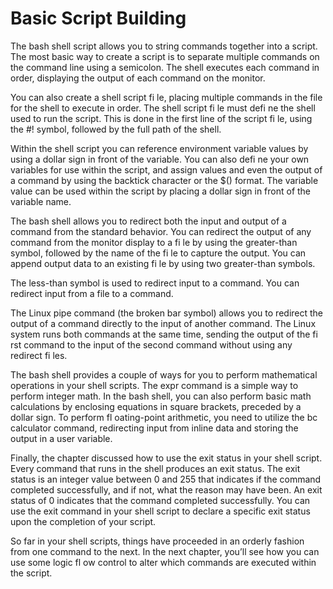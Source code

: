 # Basic Script Building
The bash shell script allows you to string commands together into a script. The most basic way to create a script is to separate multiple commands on the command line using a semicolon. The shell executes each command in order, displaying the output of each command on the monitor.

You can also create a shell script fi le, placing multiple commands in the file for the shell to execute in order. The shell script fi le must defi ne the shell used to run the script. This is done in the first line of the script fi le, using the #! symbol, followed by the full path of the shell.

Within the shell script you can reference environment variable values by using a dollar sign in front of the variable. You can also defi ne your own variables for use within the script, and assign values and even the output of a command by using the backtick character or the $() format. The variable value can be used within the script by placing a dollar sign in front of the variable name.

The bash shell allows you to redirect both the input and output of a command from the standard behavior. You can redirect the output of any command from the monitor display to a fi le by using the greater-than symbol, followed by the name of the fi le to capture the output. You can append output data to an existing fi le by using two greater-than symbols. 

The less-than symbol is used to redirect input to a command. You can redirect input from a file to a command.

The Linux pipe command (the broken bar symbol) allows you to redirect the output of a command directly to the input of another command. The Linux system runs both commands at the same time, sending the output of the fi rst command to the input of the second command without using any redirect fi les.

The bash shell provides a couple of ways for you to perform mathematical operations in your shell scripts. The expr command is a simple way to perform integer math. In the bash shell, you can also perform basic math calculations by enclosing equations in square brackets, preceded by a dollar sign. To perform fl oating-point arithmetic, you need to utilize the bc calculator command, redirecting input from inline data and storing the output in a user variable.

Finally, the chapter discussed how to use the exit status in your shell script. Every command that runs in the shell produces an exit status. The exit status is an integer value between 0 and 255 that indicates if the command completed successfully, and if not, what the reason may have been. An exit status of 0 indicates that the command completed successfully. You can use the exit  command in your shell script to declare a specific exit status upon the completion of your script.

So far in your shell scripts, things have proceeded in an orderly fashion from one command to the next. In the next chapter, you’ll see how you can use some logic fl ow control to alter which commands are executed within the script.